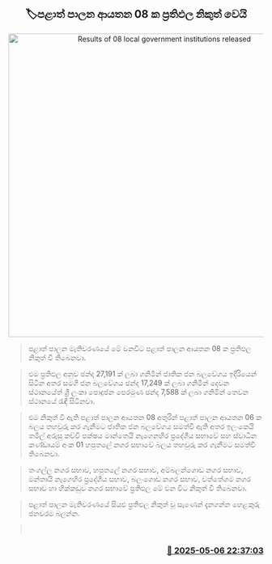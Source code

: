 <p align='center'><b><h2 align='center' title='Results of 08 local government institutions released'>🏷පළාත් පාලන ආයතන 08 ක ප්‍රතිඵල නිකුත් වෙයි</h2></b></p>
<p align='center'><img src='https://helakuru.sgp1.cdn.digitaloceanspaces.com/esana/images/lib/Local-gov-election-results-live.jpg' width='600' alt='Results of 08 local government institutions released'></p>

> පළාත් පාලන මැතිවරණයේ මේ වනවිට පළාත් පාලන ආයතන 08 ක ප්‍රතිඵල නිකුත් වී තිබෙනවා.

> එම ප්‍රතිඵල අනුව ඡන්ද 27,191 ක් ලබා ගනිමින් ජාතික ජන බලවේගය ඉදිරියෙන් සිටින අතර සමගි ජන බලවේගය ඡන්ද 17,249 ක් ලබා ගනිමින් දෙවන ස්ථානයේත් ශ්‍රී ලංකා පොදුජන පෙරමුණ ඡන්ද 7,588 ක් ලබා ගනිමින් තෙවන ස්ථානයේ රැඳී සිටිනවා.

> එම නිකුත් වී ඇති පළාත් පාලන ආයතන 08 අතුරින් පළාත් පාලන ආයතන 06 ක බලය තහවුරු කර ගැනීමට ජාතික ජන බලවේගය සමත්වී ඇති අතර ඉලංකෙයි තමිල් අරුසු කච්චි පක්ෂය මාන්තෙයි නැගෙනහිර ප්‍රදේශීය සභාවේ සහ ස්වාධීන කණ්ඩායම් අංක 01 හපුතලේ නගර සභාවේ බලය තහවුරු කර ගැනීමට සමත්වී තිබෙනවා.

> තංගල්ල නගර සභාව, හපුතලේ නගර සභාව, අම්බලන්ගොඩ නගර සභාව, මන්තායි නැගෙහිර ප්‍රදේශීය සභාව, බලංගොඩ නග​ර සභාව, වත්තේගම නගර සභාව හා හික්කඩුව නගර සභාවේ ප්‍රතිඵල මේ වන විට නිකුත් වී තිබෙනවා.‍

> පළාත් පාලන මැතිවරණයේ සියළු ප්‍රතිඵල නිකුත් වූ සැණෙන් දැනගන්න හෙළකුරු ජනව​රම බලන්න. 

>  



<h3 align='right'><a href='https://www.helakuru.lk/esana/p/109872/'>📅 2025-05-06 22:37:03</a></h3>
